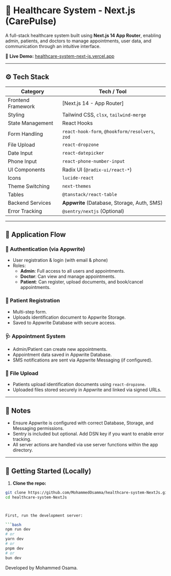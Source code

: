# 🏥 Healthcare System - Next.js (CarePulse)

A full-stack healthcare system built using **Next.js 14 App Router**, enabling admin, patients, and doctors to manage appointments, user data, and communication through an intuitive interface.

🚀 **Live Demo:** [healthcare-system-next-js.vercel.app](https://healthcare-system-next-js.vercel.app)

---

## ⚙️ Tech Stack

| Category           | Tech / Tool                     |
|--------------------|----------------------------------|
| Frontend Framework | [Next.js 14 - App Router]        |
| Styling            | Tailwind CSS, `clsx`, `tailwind-merge` |
| State Management   | React Hooks                      |
| Form Handling      | `react-hook-form`, `@hookform/resolvers`, `zod` |
| File Upload        | `react-dropzone`                 |
| Date Input         | `react-datepicker`               |
| Phone Input        | `react-phone-number-input`       |
| UI Components      | Radix UI (`@radix-ui/react-*`)   |
| Icons              | `lucide-react`                   |
| Theme Switching    | `next-themes`                    |
| Tables             | `@tanstack/react-table`          |
| Backend Services   | **Appwrite** (Database, Storage, Auth, SMS) |
| Error Tracking     | `@sentry/nextjs` (Optional)      |

---

## 🧭 Application Flow

### 🔐 Authentication (via Appwrite)
- User registration & login (with email & phone)
- Roles:
  - **Admin**: Full access to all users and appointments.
  - **Doctor**: Can view and manage appointments.
  - **Patient**: Can register, upload documents, and book/cancel appointments.

### 📄 Patient Registration
- Multi-step form.
- Uploads identification document to Appwrite Storage.
- Saved to Appwrite Database with secure access.

### 🩺 Appointment System
- Admin/Patient can create new appointments.
- Appointment data saved in Appwrite Database.
- SMS notifications are sent via Appwrite Messaging (if configured).

### 📁 File Upload
- Patients upload identification documents using `react-dropzone`.
- Uploaded files stored securely in Appwrite and linked via signed URLs.

---


## 📌 Notes
- Ensure Appwrite is configured with correct Database, Storage, and Messaging permissions.
- Sentry is included but optional. Add DSN key if you want to enable error tracking.
- All server actions are handled via use server functions within the app directory.


---


## 🚀 Getting Started (Locally)

1. **Clone the repo:**
```bash
git clone https://github.com/MohammedOsamma/healthcare-system-NextJs.git
cd healthcare-system-NextJs



First, run the development server:

```bash
npm run dev
# or
yarn dev
# or
pnpm dev
# or
bun dev
```

Developed by Mohammed Osama.
